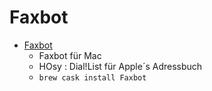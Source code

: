 # Faxbot
- [Faxbot](https://www.hosy.de/faxer/)
  -  Faxbot für Mac
  - HOsy : Dial!List für Apple´s Adressbuch
  - `brew cask install Faxbot`

